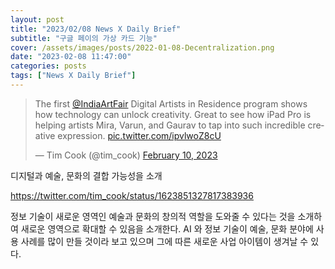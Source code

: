 ```yaml
---
layout: post
title: "2023/02/08 News X Daily Brief"
subtitle: "구글 페이의 가상 카드 기능"
cover: /assets/images/posts/2022-01-08-Decentralization.png
date: "2023-02-08 11:47:00"
categories: posts
tags: ["News X Daily Brief"]
---
```


<blockquote class="twitter-tweet"><p lang="en" dir="ltr">The first <a href="https://twitter.com/IndiaArtFair?ref_src=twsrc%5Etfw">@IndiaArtFair</a> Digital Artists in Residence program shows how technology can unlock creativity. Great to see how iPad Pro is helping artists Mira, Varun, and Gaurav to tap into such incredible creative expression. <a href="https://t.co/ipvlwoZ8cU">pic.twitter.com/ipvlwoZ8cU</a></p>&mdash; Tim Cook (@tim_cook) <a href="https://twitter.com/tim_cook/status/1623851327817383936?ref_src=twsrc%5Etfw">February 10, 2023</a></blockquote> <script async src="https://platform.twitter.com/widgets.js" charset="utf-8"></script>

디지털과 예술, 문화의 결합 가능성을 소개

https://twitter.com/tim_cook/status/1623851327817383936

정보 기술이 새로운 영역인 예술과 문화의 창의적 역할을 도와줄 수 있다는 것을 소개하여
새로운 영역으로 확대할 수 있음을 소개한다. AI 와 정보 기술이 예술, 문화 분야에 사용 사례를
많이 만들 것이라 보고 있으며 그에 따른 새로운 사업 아이템이 생겨날 수 있다.
